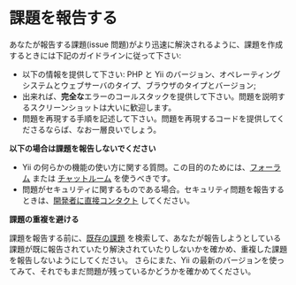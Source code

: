 課題を報告する
==============

あなたが報告する課題(issue 問題)がより迅速に解決されるように、課題を作成するときには下記のガイドラインに従って下さい:

* 以下の情報を提供して下さい: PHP と Yii のバージョン、オペレーティングシステムとウェブサーバのタイプ、ブラウザのタイプとバージョン;
* 出来れば、**完全な**エラーのコールスタックを提供して下さい。問題を説明するスクリーンショットは大いに歓迎します。
* 問題を再現する手順を記述して下さい。問題を再現するコードを提供してくださるならば、なお一層良いでしょう。

**以下の場合は課題を報告しないでください**

* Yii の何らかの機能の使い方に関する質問。この目的のためには、[フォーラム](http://www.yiiframework.com/forum/index.php/forum/42-general-discussions-for-yii-20/) または [チャットルーム](http://www.yiiframework.com/chat/) を使うべきです。
* 問題がセキュリティに関するものである場合。セキュリティ問題を報告するときは、[開発者に直接コンタクト](http://www.yiiframework.com/security/) してください。

**課題の重複を避ける**

課題を報告する前に、[既存の課題](https://github.com/yiisoft/yii2/issues) を検索して、あなたが報告しようとしている課題が既に報告されていたり解決されていたりしないかを確かめ、重複した課題を報告しないようにしてください。
さらにまた、Yii の最新のバージョンを使ってみて、それでもまだ問題が残っているかどうかを確かめてください。
